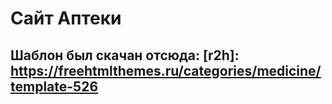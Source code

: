 # Сайт Аптеки
## Шаблон был скачан отсюда: [r2h]: https://freehtmlthemes.ru/categories/medicine/template-526